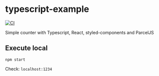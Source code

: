 # typescript-example

[![CI](https://github.com/carlast22/typescript-example/workflows/CI/badge.svg)](https://github.com/carlast22/typescript-example/actions?query=workflow%3ACI)

Simple counter with Typescript, React, styled-components and ParcelJS

## Execute local
`npm start`

Check: `localhost:1234`
